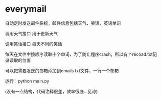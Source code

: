 # everymail
自动定时发送邮件系统，邮件信息包括天气、笑话、英语单词


调用天气接口 用于更新天气

调用笑话接口 每天不同的笑话

每天在文件中按顺序读取十个单词，为了防止程序crash，所以有个recoad.txt记录读取的位置

可以把需要发送的邮箱添加到emails.txt文件，一行一个邮箱

运行：python main.py

(没有一点结构，代码注释很差，效率很底...见谅)
